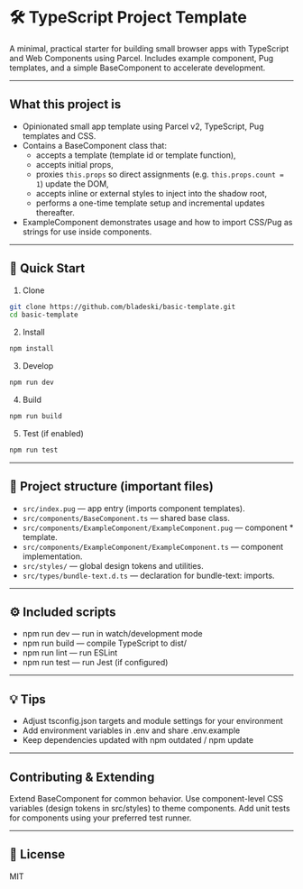 # 🛠️ TypeScript Project Template

A minimal, practical starter for building small browser apps with TypeScript and Web Components using Parcel. Includes example component, Pug templates, and a simple BaseComponent to accelerate development.

---

## What this project is

- Opinionated small app template using Parcel v2, TypeScript, Pug templates and CSS.
- Contains a BaseComponent class that:
  - accepts a template (template id or template function),
  - accepts initial props,
  - proxies `this.props` so direct assignments (e.g. `this.props.count = 1`) update the DOM,
  - accepts inline or external styles to inject into the shadow root,
  - performs a one-time template setup and incremental updates thereafter.
- ExampleComponent demonstrates usage and how to import CSS/Pug as strings for use inside components.

---

## 🚀 Quick Start

1. Clone
```bash
git clone https://github.com/bladeski/basic-template.git
cd basic-template
```
2. Install
```bash
npm install
```
3. Develop
```bash
npm run dev
```
4. Build
```bash
npm run build
```
5. Test (if enabled)
```bash
npm run test
```

---

## 📂 Project structure (important files)
* `src/index.pug` — app entry (imports component templates).
* `src/components/BaseComponent.ts` — shared base class.
* `src/components/ExampleComponent/ExampleComponent.pug` — component * template.
* `src/components/ExampleComponent/ExampleComponent.ts` — component implementation.
* `src/styles/` — global design tokens and utilities.
* `src/types/bundle-text.d.ts` — declaration for bundle-text: imports.

---

## ⚙️ Included scripts
- npm run dev — run in watch/development mode
- npm run build — compile TypeScript to dist/
- npm run lint — run ESLint
- npm run test — run Jest (if configured)

---

## 💡 Tips
- Adjust tsconfig.json targets and module settings for your environment
- Add environment variables in .env and share .env.example
- Keep dependencies updated with npm outdated / npm update

---

## Contributing & Extending
Extend BaseComponent for common behavior.
Use component-level CSS variables (design tokens in src/styles) to theme components.
Add unit tests for components using your preferred test runner.

---

## 📜 License
MIT